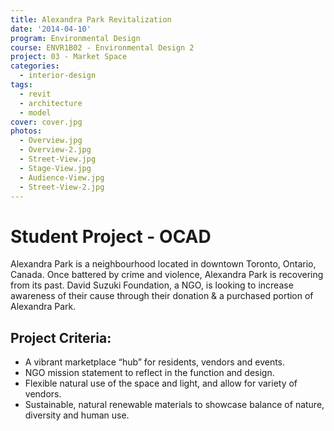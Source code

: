 ```yaml
---
title: Alexandra Park Revitalization
date: '2014-04-10'
program: Environmental Design
course: ENVR1B02 - Environmental Design 2
project: 03 - Market Space
categories:
  - interior-design
tags:
  - revit
  - architecture
  - model
cover: cover.jpg
photos:
  - Overview.jpg
  - Overview-2.jpg
  - Street-View.jpg
  - Stage-View.jpg
  - Audience-View.jpg
  - Street-View-2.jpg
---
```

# Student Project - OCAD
Alexandra Park is a neighbourhood located in downtown Toronto, Ontario, Canada. Once battered by crime and violence, Alexandra Park is recovering from its past. David Suzuki Foundation, a NGO, is looking to increase awareness of their cause through their donation & a purchased portion of Alexandra Park.

## Project Criteria:
* A vibrant marketplace “hub” for residents, vendors and events.
* NGO mission statement to reflect in the function and design.
* Flexible natural use of the space and light, and allow for variety of vendors.
* Sustainable, natural renewable materials to showcase balance of nature, diversity and human use.

